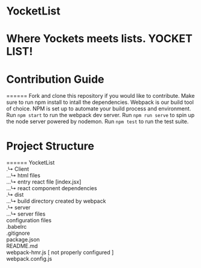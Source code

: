 # YocketList
Where Yockets meets lists. YOCKET LIST!
======

# Contribution Guide
======
Fork and clone this repository if you would like to contribute. 
Make sure to run npm install to intall the dependencies. 
Webpack is our build tool of choice. NPM is set up to automate your build process and environment.
Run `npm start` to run the webpack dev server. Run `npm run serve` to spin up the node server powered by nodemon.
Run `npm test` to run the test suite.

# Project Structure
======
YocketList  
.↳ Client  
...↳ html files  
...↳ entry react file [index.jsx]  
...↳ react component dependencies   
.↳ dist  
...↳ build directory created by webpack  
.↳ server  
...↳ server files  
configuration files  
.babelrc  
.gitignore  
package.json  
README.md  
webpack-hmr.js  [ not properly configured ]  
webpack.config.js  
  
